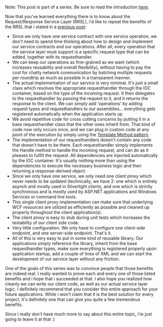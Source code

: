 Note: This post is part of a series. Be sure to read the introduction <a href="http://davybrion.com/blog/2009/11/requestresponse-service-layer-series/">here</a>.

Now that you've learned everything there is to know about the Request/Response Service Layer (RRSL), i'd like to repeat the benefits of the RRSL that i stated in a <a href="http://davybrion.com/blog/2009/07/why-i-dislike-classic-or-typical-wcf-usage/">previous post</a>:

<ul>
	<li>Since we only have one service contract with one service operation, we don't need to spend time thinking about how to design and implement our service contracts and our operations.  After all, every operation that the service layer must support is a specific request type that can be added, together with its requesthandler.</li>
	<li>We can keep our operations as fine-grained as we want (which increases reusability and overall flexibility), without having to pay the cost for chatty network communication by batching multiple requests per roundtrip as much as possible in a transparent manner.</li>
	<li>The actual implementation of our service is very minimal.  It's just a small class which resolves the appropriate requesthandler through the IOC container, based on the type of the incoming request.  It then delegates to the requesthandler by passing the request to it, and it returns the response to the client.  We can simply add 'operations' by adding request types and requesthandlers to our assemblies... everything gets registered automatically when the application starts up</li>
	<li>We avoid repetitive code for cross cutting concerns by putting it in a base requesthandler class that the other ones inherit from.  That kind of code now only occurs once, and we can plug in custom code at any point of the execution by simply using the <a href="http://en.wikipedia.org/wiki/Template_method_pattern">Template Method pattern</a>.
        <li>The implementation of our requesthandlers doesn't contain any code that doesn't have to be there.  Each requesthandler simply implements the Handle method to handle the incoming request, and can do as it pleases to fulfill the request.  All dependencies are injected automatically by the IOC container.  It's usually nothing more than using the dependencies to execute the necessary business logic and then returning a response-derived object.</li>
	<li>Since we only have one service, we only need one client proxy which never needs to be updated (technically, we have 2: one which is entirely asynch and mostly used in Silverlight clients, and one which is strictly synchronous and is mostly used by ASP.NET applications and Windows Services or command line tools.</li>
	<li>This single client proxy implementation can make sure that underlying WCF resources are utilized as efficiently as possible and cleaned up properly throughout the client application(s).</li>
	<li>The client proxy is easy to stub during unit tests which increases the testability of our client side code.</li>
	<li>Very little configuration.  We only have to configure one client-side endpoint, and one server-side endpoint.  That's it.</li>
	<li>All of this is very easy to put in some kind of reusable library.  Our applications simply reference the library, inherit from the base requesthandler types, make sure everything is registered properly upon application startup, add a couple of lines of XML and we can start the development of our service layer without any friction.</li>
</ul>

One of the goals of this series was to convince people that those benefits are indeed real.  I really wanted to prove each and every one of those listed benefits and i hope that i succeeded at that.  I also hope you realized how cleanly we can write our client code, as well as our actual service layer logic.  I definitely recommend that you consider this entire approach for your future applications.  While i won't claim that it is the best solution for every project, it's definitely one that can give you quite a few tremendous benefits.

Since i really don't have much more to say about this entire topic, i'm just going to leave it at that :)